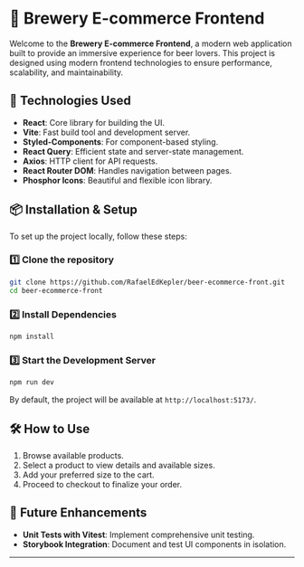 # 🍻 Brewery E-commerce Frontend

Welcome to the **Brewery E-commerce Frontend**, a modern web application built to provide an immersive experience for beer lovers. This project is designed using modern frontend technologies to ensure performance, scalability, and maintainability.

## 🚀 Technologies Used

- **React**: Core library for building the UI.
- **Vite**: Fast build tool and development server.
- **Styled-Components**: For component-based styling.
- **React Query**: Efficient state and server-state management.
- **Axios**: HTTP client for API requests.
- **React Router DOM**: Handles navigation between pages.
- **Phosphor Icons**: Beautiful and flexible icon library.

## 📦 Installation & Setup

To set up the project locally, follow these steps:

### 1️⃣ Clone the repository

```sh
git clone https://github.com/RafaelEdKepler/beer-ecommerce-front.git
cd beer-ecommerce-front
```

### 2️⃣ Install Dependencies

```sh
npm install
```

### 3️⃣ Start the Development Server

```sh
npm run dev
```

By default, the project will be available at `http://localhost:5173/`.

## 🛠 How to Use

1. Browse available products.
2. Select a product to view details and available sizes.
3. Add your preferred size to the cart.
4. Proceed to checkout to finalize your order.

## 🔮 Future Enhancements

- **Unit Tests with Vitest**: Implement comprehensive unit testing.
- **Storybook Integration**: Document and test UI components in isolation.

---
